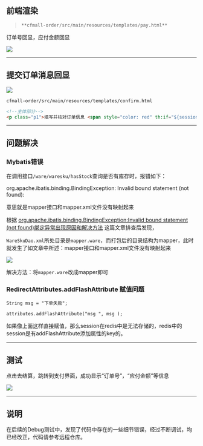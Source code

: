 ## 前端渲染

> `**cfmall-order/src/main/resources/templates/pay.html**`


订单号回显，应付金额回显

![](https://cfmall-hello.oss-cn-beijing.aliyuncs.com/img/202401/b061fb18f270479d1e6ef30fbf74ae03.png#id=JnQIb&originHeight=229&originWidth=1103&originalType=binary&ratio=1&rotation=0&showTitle=false&status=done&style=none&title=)

---

## 提交订单消息回显

![](https://cfmall-hello.oss-cn-beijing.aliyuncs.com/img/202401/19a299950e25cc1fe69b482c08f7c98e.png#id=Bg1v2&originHeight=1106&originWidth=1036&originalType=binary&ratio=1&rotation=0&showTitle=false&status=done&style=none&title=)

`cfmall-order/src/main/resources/templates/confirm.html`

```html
<!--主体部分-->
<p class="p1">填写并核对订单信息 <span style="color: red" th:if="${session.msg!=null}" th:text="${session.msg}"></span> </p>
```

---

## 问题解决

### Mybatis错误

在调用接口`/ware/waresku/hasStock`查询是否有库存时，报错如下：

org.apache.ibatis.binding.BindingException: Invalid bound statement (not found):

意思就是mapper接口和mapper.xml文件没有映射起来

根据 [org.apache.ibatis.binding.BindingException:Invalid bound statement (not found)绑定异常出现原因和解决方法](https://blog.csdn.net/mfysss/article/details/129715505) 这篇文章排查后发现，

`WareSkuDao.xml`所处目录是`mapper.ware`，而打包后的目录结构为mapper，此时就发生了如文章中所述：mapper接口和mapper.xml文件没有映射起来

![](https://cfmall-hello.oss-cn-beijing.aliyuncs.com/img/202401/7fb52a72b9f0a9589cbeea94ae6be011.png#id=KeyUX&originHeight=278&originWidth=462&originalType=binary&ratio=1&rotation=0&showTitle=false&status=done&style=none&title=)

解决方法：将`mapper.ware`改成mapper即可

### RedirectAttributes.addFlashAttribute 赋值问题

```
String msg = "下单失败";

attributes.addFlashAttribute("msg ", msg );
```

如果像上面这样直接赋值，那么session在redis中是无法存储的，redis中的session是有addFlashAttribute添加属性的key的。

---

## 测试

点击去结算，跳转到支付界面，成功显示“订单号”，“应付金额”等信息

![](https://cfmall-hello.oss-cn-beijing.aliyuncs.com/img/202401/896bee563a398f4b7e5a2ea1de900592.png#id=Z5Brt&originHeight=792&originWidth=1030&originalType=binary&ratio=1&rotation=0&showTitle=false&status=done&style=none&title=)

---

## 说明

在后续的Debug测试中，发现了代码中存在的一些细节错误，经过不断调试，均已经改正，代码请参考远程仓库。

